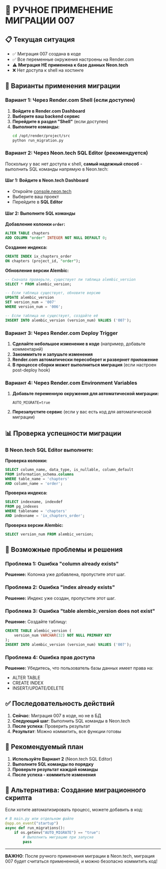 # 🚨 РУЧНОЕ ПРИМЕНЕНИЕ МИГРАЦИИ 007

## 📋 Текущая ситуация
- ✅ Миграция 007 создана в коде
- ✅ Все переменные окружения настроены на Render.com
- ⚠️ **Миграция НЕ применена к базе данных Neon.tech**
- ❌ Нет доступа к shell на хостинге

## 🔧 Варианты применения миграции

### Вариант 1: Через Render.com Shell (если доступен)

1. **Войдите в Render.com Dashboard**
2. **Выберите ваш backend сервис**
3. **Перейдите в раздел "Shell"** (если доступен)
4. **Выполните команды:**
   ```bash
   cd /opt/render/project/src
   python run_migration.py
   ```

### Вариант 2: Через Neon.tech SQL Editor (рекомендуется)

Поскольку у вас нет доступа к shell, **самый надежный способ** - выполнить SQL команды напрямую в Neon.tech:

#### Шаг 1: Войдите в Neon.tech Dashboard
- Откройте [console.neon.tech](https://console.neon.tech)
- Выберите ваш проект
- Перейдите в **SQL Editor**

#### Шаг 2: Выполните SQL команды

**Добавление колонки `order`:**
```sql
ALTER TABLE chapters 
ADD COLUMN "order" INTEGER NOT NULL DEFAULT 0;
```

**Создание индекса:**
```sql
CREATE INDEX ix_chapters_order 
ON chapters (project_id, "order");
```

**Обновление версии Alembic:**
```sql
-- Сначала проверьте, существует ли таблица alembic_version
SELECT * FROM alembic_version;

-- Если таблица существует, обновите версию
UPDATE alembic_version 
SET version_num = '007' 
WHERE version_num = '006';

-- Если таблица не существует, создайте её
INSERT INTO alembic_version (version_num) VALUES ('007');
```

### Вариант 3: Через Render.com Deploy Trigger

1. **Сделайте небольшое изменение в коде** (например, добавьте комментарий)
2. **Закоммитьте и запушьте изменения**
3. **Render.com автоматически пересоберет и развернет приложение**
4. **В процессе сборки может выполниться миграция** (если настроен post-deploy hook)

### Вариант 4: Через Render.com Environment Variables

1. **Добавьте переменную окружения для автоматической миграции:**
   ```
   AUTO_MIGRATE=true
   ```
2. **Перезапустите сервис** (если у вас есть код для автоматической миграции)

## 📊 Проверка успешности миграции

### В Neon.tech SQL Editor выполните:

**Проверка колонки:**
```sql
SELECT column_name, data_type, is_nullable, column_default
FROM information_schema.columns 
WHERE table_name = 'chapters' 
AND column_name = 'order';
```

**Проверка индекса:**
```sql
SELECT indexname, indexdef
FROM pg_indexes 
WHERE tablename = 'chapters' 
AND indexname = 'ix_chapters_order';
```

**Проверка версии Alembic:**
```sql
SELECT version_num FROM alembic_version;
```

## 🚨 Возможные проблемы и решения

### Проблема 1: Ошибка "column already exists"
**Решение:** Колонка уже добавлена, пропустите этот шаг.

### Проблема 2: Ошибка "index already exists"
**Решение:** Индекс уже создан, пропустите этот шаг.

### Проблема 3: Ошибка "table alembic_version does not exist"
**Решение:** Создайте таблицу:
```sql
CREATE TABLE alembic_version (
    version_num VARCHAR(32) NOT NULL PRIMARY KEY
);
INSERT INTO alembic_version (version_num) VALUES ('007');
```

### Проблема 4: Ошибка прав доступа
**Решение:** Убедитесь, что пользователь базы данных имеет права на:
- ALTER TABLE
- CREATE INDEX
- INSERT/UPDATE/DELETE

## ✅ Последовательность действий

1. **Сейчас**: Миграция 007 в коде, но не в БД
2. **Следующий шаг**: Выполнить SQL команды в Neon.tech
3. **После успеха**: Проверить результат
4. **Результат**: Можно коммитить, все функции готовы

## 🎯 Рекомендуемый план

1. **Используйте Вариант 2** (Neon.tech SQL Editor)
2. **Выполните SQL команды по порядку**
3. **Проверьте результат каждой команды**
4. **После успеха - коммитьте изменения**

## 📝 Альтернатива: Создание миграционного скрипта

Если хотите автоматизировать процесс, можете добавить в код:

```python
# В main.py или отдельном файле
@app.on_event("startup")
async def run_migrations():
    if os.getenv("AUTO_MIGRATE") == "true":
        # Выполнить миграцию при запуске
        pass
```

---

**ВАЖНО**: После ручного применения миграции в Neon.tech, миграция 007 будет считаться примененной, и можно безопасно коммитить код!
